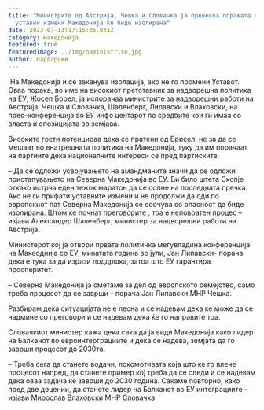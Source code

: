 ```yaml
---
title: "Министрите од Австрија, Чешка и Словачка ја пренесоа пораката од ЕУ: Без
  уставни измени Македонија ќе биде изолирана"
date: 2023-07-13T17:15:05.841Z
category: македонија
featured: true
featuredImage: ../img/naministrite.jpg
author: Вардарски
---
```

<!--StartFragment-->

 На Македонија и се заканува изолација, ако не го промени Уставот. Оваа порака, во име на високиот претставник за надворешна политика на ЕУ, Жосеп Борел, ја испорачаа министрите за надворешни работи на Австрија, Чешка и Словачка, Шаленберг, Липавски и Влаховски, на прес-конференција во ЕУ инфо центарот по средбите кои ги имаа со власта и опозицијата во земјава.

Високите гости потенцираа дека се пратени од Брисел, не за да се мешаат во внатрешната политика на Македонија, туку да им порачаат на партиите дека националните интереси се пред партиските.

<!--EndFragment--><!--StartFragment-->

– Да се одложи усвојувањето на амандманите значи да се одложи пристапувањето на Северна Македонија во ЕУ. Би било штета Скопје откако истрча еден тежок маратон да се сопне на последната пречка. Ако не ги прифати уставните измени и не продолжи да оди по европскиот пат Северна Македонија се соочува со опасност да биде изолирана. Штом ќе почнат преговорите , тоа е неповратен процес – изјави Александер Шаленберг, министер за надворешни работи на Австрија.

Министерот кој ја отвори првата политичка меѓувладина конференција на Макеоднија со ЕУ, минатата година во јули, Јан Липавски- порача дека е тука за да изрази поддршка, затоа што ЕУ гарантира просперитет.

– Северна Македонија ја сметаме за дел од европското семејство, само треба процесот да се заврши – порача Јан Липавски МНР Чешка.

Разбирам дека ситуацијата не е лесна и се надевам дека ќе може да се надмине со преговори и се надевам дека ќе го направите тоа.

Словачкиот министер кажа дека сака да ја види Македонија како лидер на Балканот во евроинтерграциите и дека се надева, земјата да го заврши процесот до 2030та.

– Треба сега да станете водачи, локомотивата која што ќе го влече процесот напред, да станете пример кој треба да се следи и се надевам дека оваа задача ќе заврши до 2030 година. Сакаме повторно, како пред две децении, да станете лидер на Балканот во ЕУ интеграциите – изјави Мирослав Влаховски МНР Словачка.

<!--EndFragment-->